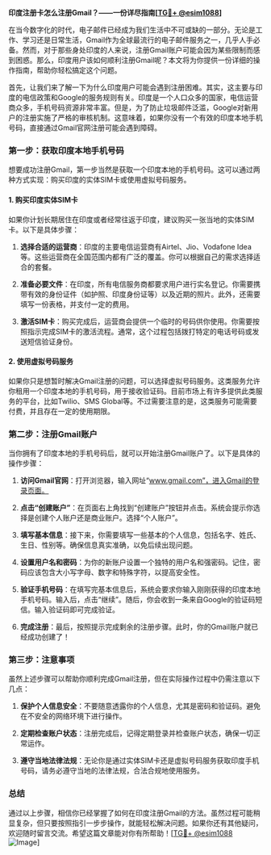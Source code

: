 **印度注册卡怎么注册Gmail？——一份详尽指南[[TG💪+ @esim1088](https://t.me/s/esim1088)]**

在当今数字化的时代，电子邮件已经成为我们生活中不可或缺的一部分。无论是工作、学习还是日常生活，Gmail作为全球最流行的电子邮件服务之一，几乎人手必备。然而，对于那些身处印度的人来说，注册Gmail账户可能会因为某些限制而感到困惑。那么，印度用户该如何顺利注册Gmail呢？本文将为你提供一份详细的操作指南，帮助你轻松搞定这个问题。

首先，让我们来了解一下为什么印度用户可能会遇到注册困难。其实，这主要与印度的电信政策和Google的服务规则有关。印度是一个人口众多的国家，电信运营商众多，手机号码资源非常丰富。但是，为了防止垃圾邮件泛滥，Google对新用户的注册实施了严格的审核机制。这意味着，如果你没有一个有效的印度本地手机号码，直接通过Gmail官网注册可能会遇到障碍。

### **第一步：获取印度本地手机号码**

想要成功注册Gmail，第一步当然是获取一个印度本地的手机号码。这可以通过两种方式实现：购买印度的实体SIM卡或使用虚拟号码服务。

#### **1. 购买印度实体SIM卡**
如果你计划长期居住在印度或者经常往返于印度，建议购买一张当地的实体SIM卡。以下是具体步骤：

1. **选择合适的运营商**：印度的主要电信运营商有Airtel、Jio、Vodafone Idea等。这些运营商在全国范围内都有广泛的覆盖。你可以根据自己的需求选择适合的套餐。
   
2. **准备必要文件**：在印度，所有电信服务商都要求用户进行实名登记。你需要携带有效的身份证件（如护照、印度身份证等）以及近期的照片。此外，还需要填写一份表格，并支付一定的费用。

3. **激活SIM卡**：购买完成后，运营商会提供一个临时的号码供你使用。你需要按照指示完成SIM卡的激活流程。通常，这个过程包括拨打特定的电话号码或发送短信验证身份。

#### **2. 使用虚拟号码服务**
如果你只是想暂时解决Gmail注册的问题，可以选择虚拟号码服务。这类服务允许你租用一个印度本地的手机号码，用于接收验证码。目前市场上有许多提供此类服务的平台，比如Twilio、SMS Global等。不过需要注意的是，这类服务可能需要付费，并且存在一定的使用期限。

### **第二步：注册Gmail账户**

当你拥有了印度本地的手机号码后，就可以开始注册Gmail账户了。以下是具体的操作步骤：

1. **访问Gmail官网**：打开浏览器，输入网址“www.gmail.com”，进入Gmail的登录页面。

2. **点击“创建账户”**：在页面右上角找到“创建账户”按钮并点击。系统会提示你选择是创建个人账户还是商业账户。选择“个人账户”。

3. **填写基本信息**：接下来，你需要填写一些基本的个人信息，包括名字、姓氏、生日、性别等。确保信息真实准确，以免后续出现问题。

4. **设置用户名和密码**：为你的新账户设置一个独特的用户名和强密码。记住，密码应该包含大小写字母、数字和特殊字符，以提高安全性。

5. **验证手机号码**：在填写完基本信息后，系统会要求你输入刚刚获得的印度本地手机号码。输入后，点击“继续”。随后，你会收到一条来自Google的验证码短信。输入验证码即可完成验证。

6. **完成注册**：最后，按照提示完成剩余的注册步骤。此时，你的Gmail账户就已经成功创建了！

### **第三步：注意事项**

虽然上述步骤可以帮助你顺利完成Gmail注册，但在实际操作过程中仍需注意以下几点：

1. **保护个人信息安全**：不要随意透露你的个人信息，尤其是密码和验证码。避免在不安全的网络环境下进行操作。

2. **定期检查账户状态**：注册完成后，记得定期登录并检查账户状态，确保一切正常运作。

3. **遵守当地法律法规**：无论你是通过实体SIM卡还是虚拟号码服务获取印度手机号码，请务必遵守当地的法律法规，合法合规地使用服务。

### **总结**

通过以上步骤，相信你已经掌握了如何在印度注册Gmail的方法。虽然过程可能稍显复杂，但只要按照指引一步步操作，就能轻松解决问题。如果你还有其他疑问，欢迎随时留言交流。希望这篇文章能对你有所帮助！[[TG💪+ @esim1088](https://t.me/s/esim1088) ![Image](https://i.postimg.cc/4NQfJmqS/Snipaste-2025-05-13-00-14-12.png)]